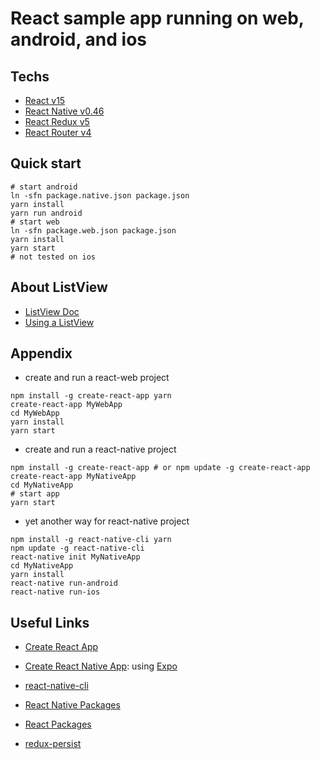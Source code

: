 # React sample app running on web, android, and ios

## Techs
- [React v15](https://facebook.github.io/react/)
- [React Native v0.46](https://facebook.github.io/react-native/)
- [React Redux v5](http://redux.js.org/)
- [React Router v4](https://reacttraining.com/react-router/)


## Quick start
```
# start android
ln -sfn package.native.json package.json
yarn install
yarn run android
# start web
ln -sfn package.web.json package.json
yarn install
yarn start
# not tested on ios
```

## About ListView
- [ListView Doc](https://facebook.github.io/react-native/docs/listview.html)
- [Using a ListView](https://facebook.github.io/react-native/docs/using-a-listview.html)


## Appendix
- create and run a react-web project
```
npm install -g create-react-app yarn
create-react-app MyWebApp
cd MyWebApp
yarn install
yarn start
```
- create and run a react-native project
```
npm install -g create-react-app # or npm update -g create-react-app
create-react-app MyNativeApp
cd MyNativeApp
# start app
yarn start
```
- yet another way for react-native project
```
npm install -g react-native-cli yarn
npm update -g react-native-cli
react-native init MyNativeApp
cd MyNativeApp
yarn install
react-native run-android
react-native run-ios
```


## Useful Links
- [Create React App](https://github.com/facebookincubator/create-react-app)
- [Create React Native App](https://github.com/react-community/create-react-native-app): using [Expo](https://expo.io/)
- [react-native-cli](https://github.com/facebook/react-native)

- [React Native Packages](https://js.coach/react-native)
- [React Packages](https://js.coach/react)

- [redux-persist](https://github.com/rt2zz/redux-persist)
